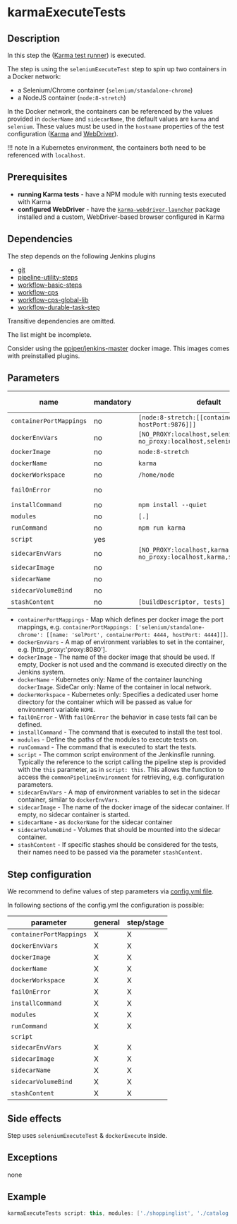 # karmaExecuteTests

## Description

In this step the ([Karma test runner](http://karma-runner.github.io)) is executed.

The step is using the `seleniumExecuteTest` step to spin up two containers in a Docker network:

* a Selenium/Chrome container (`selenium/standalone-chrome`)
* a NodeJS container (`node:8-stretch`)

In the Docker network, the containers can be referenced by the values provided in `dockerName` and `sidecarName`, the default values are `karma` and `selenium`. These values must be used in the `hostname` properties of the test configuration ([Karma](https://karma-runner.github.io/1.0/config/configuration-file.html) and [WebDriver](https://github.com/karma-runner/karma-webdriver-launcher#usage)).

!!! note
    In a Kubernetes environment, the containers both need to be referenced with `localhost`.

## Prerequisites

* **running Karma tests** - have a NPM module with running tests executed with Karma
* **configured WebDriver** - have the [`karma-webdriver-launcher`](https://github.com/karma-runner/karma-webdriver-launcher) package installed and a custom, WebDriver-based browser configured in Karma

## Dependencies

The step depends on the following Jenkins plugins

* [git](https://plugins.jenkins.io/git)
* [pipeline-utility-steps](https://plugins.jenkins.io/pipeline-utility-steps)
* [workflow-basic-steps](https://plugins.jenkins.io/workflow-basic-steps)
* [workflow-cps](https://plugins.jenkins.io/workflow-cps)
* [workflow-cps-global-lib](https://plugins.jenkins.io/workflow-cps-global-lib)
* [workflow-durable-task-step](https://plugins.jenkins.io/workflow-durable-task-step)

Transitive dependencies are omitted.

The list might be incomplete.

Consider using the [ppiper/jenkins-master](https://cloud.docker.com/u/ppiper/repository/docker/ppiper/jenkins-master)
docker image. This images comes with preinstalled plugins.


## Parameters

| name | mandatory | default | possible values |
|------|-----------|---------|-----------------|
| `containerPortMappings` | no | `[node:8-stretch:[[containerPort:9876, hostPort:9876]]]` |  |
| `dockerEnvVars` | no | `[NO_PROXY:localhost,selenium,$NO_PROXY, no_proxy:localhost,selenium,$no_proxy]` |  |
| `dockerImage` | no | `node:8-stretch` |  |
| `dockerName` | no | `karma` |  |
| `dockerWorkspace` | no | `/home/node` |  |
| `failOnError` | no |  | `true`, `false` |
| `installCommand` | no | `npm install --quiet` |  |
| `modules` | no | `[.]` |  |
| `runCommand` | no | `npm run karma` |  |
| `script` | yes |  |  |
| `sidecarEnvVars` | no | `[NO_PROXY:localhost,karma,$NO_PROXY, no_proxy:localhost,karma,$no_proxy]` |  |
| `sidecarImage` | no |  |  |
| `sidecarName` | no |  |  |
| `sidecarVolumeBind` | no |  |  |
| `stashContent` | no | `[buildDescriptor, tests]` |  |

* `containerPortMappings` - Map which defines per docker image the port mappings, e.g. `containerPortMappings: ['selenium/standalone-chrome': [[name: 'selPort', containerPort: 4444, hostPort: 4444]]]`.
* `dockerEnvVars` - A map of environment variables to set in the container, e.g. [http_proxy:'proxy:8080'].
* `dockerImage` - The name of the docker image that should be used. If empty, Docker is not used and the command is executed directly on the Jenkins system.
* `dockerName` - Kubernetes only: Name of the container launching `dockerImage`. SideCar only: Name of the container in local network.
* `dockerWorkspace` - Kubernetes only: Specifies a dedicated user home directory for the container which will be passed as value for environment variable `HOME`.
* `failOnError` - With `failOnError` the behavior in case tests fail can be defined.
* `installCommand` - The command that is executed to install the test tool.
* `modules` - Define the paths of the modules to execute tests on.
* `runCommand` - The command that is executed to start the tests.
* `script` - The common script environment of the Jenkinsfile running. Typically the reference to the script calling the pipeline step is provided with the `this` parameter, as in `script: this`. This allows the function to access the `commonPipelineEnvironment` for retrieving, e.g. configuration parameters.
* `sidecarEnvVars` - A map of environment variables to set in the sidecar container, similar to `dockerEnvVars`.
* `sidecarImage` - The name of the docker image of the sidecar container. If empty, no sidecar container is started.
* `sidecarName` - as `dockerName` for the sidecar container
* `sidecarVolumeBind` - Volumes that should be mounted into the sidecar container.
* `stashContent` - If specific stashes should be considered for the tests, their names need to be passed via the parameter `stashContent`.

## Step configuration

We recommend to define values of step parameters via [config.yml file](../configuration.md).

In following sections of the config.yml the configuration is possible:

| parameter | general | step/stage |
|-----------|---------|------------|
| `containerPortMappings` | X | X |
| `dockerEnvVars` | X | X |
| `dockerImage` | X | X |
| `dockerName` | X | X |
| `dockerWorkspace` | X | X |
| `failOnError` | X | X |
| `installCommand` | X | X |
| `modules` | X | X |
| `runCommand` | X | X |
| `script` |  |  |
| `sidecarEnvVars` | X | X |
| `sidecarImage` | X | X |
| `sidecarName` | X | X |
| `sidecarVolumeBind` | X | X |
| `stashContent` | X | X |

## Side effects

Step uses `seleniumExecuteTest` & `dockerExecute` inside.

## Exceptions

none

## Example

```groovy
karmaExecuteTests script: this, modules: ['./shoppinglist', './catalog']
```
